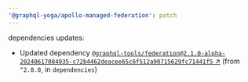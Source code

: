 ```yaml
---
'@graphql-yoga/apollo-managed-federation': patch
---
```

dependencies updates:
  - Updated dependency
    [`@graphql-tools/federation@2.1.0-alpha-20240617084935-c72b4462deacee65c6f512a90715629fc71441f5`
    ↗︎](https://www.npmjs.com/package/@graphql-tools/federation/v/2.1.0) (from `^2.0.0`, in
    `dependencies`)
